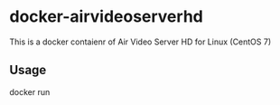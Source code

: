 # docker-airvideoserverhd

This is a docker contaienr of Air Video Server HD for Linux (CentOS 7)

## Usage

docker run 